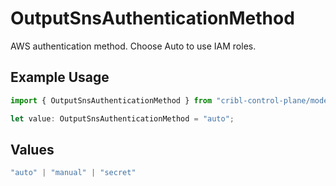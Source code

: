# OutputSnsAuthenticationMethod

AWS authentication method. Choose Auto to use IAM roles.

## Example Usage

```typescript
import { OutputSnsAuthenticationMethod } from "cribl-control-plane/models";

let value: OutputSnsAuthenticationMethod = "auto";
```

## Values

```typescript
"auto" | "manual" | "secret"
```